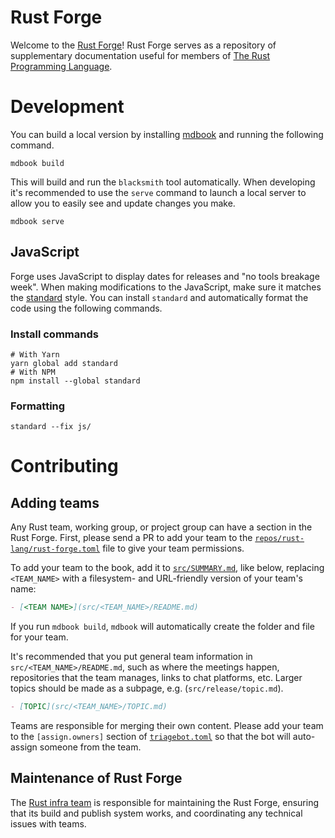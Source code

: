 # Rust Forge

Welcome to the [Rust Forge]! Rust Forge serves as a repository of supplementary
documentation useful for members of [The Rust Programming Language].

[the rust programming language]: https://rust-lang.org
[rust forge]: https://forge.rust-lang.org

# Development

You can build a local version by installing [mdbook] and running the following command.

```console
mdbook build
```

This will build and run the `blacksmith` tool automatically. When developing
it's recommended to use the `serve` command to launch a local server to allow
you to easily see and update changes you make.

[mdbook]: https://github.com/rust-lang/mdBook

```console
mdbook serve
```

## JavaScript

Forge uses JavaScript to display dates for releases and "no tools breakage
week". When making modifications to the JavaScript, make sure it matches the
[standard] style. You can install `standard` and automatically format the code
using the following commands.

[standard]: https://standardjs.com/index.html

### Install commands

```console
# With Yarn
yarn global add standard
# With NPM
npm install --global standard
```

### Formatting

```console
standard --fix js/
```

# Contributing

## Adding teams

Any Rust team, working group, or project group can have a section in the Rust Forge.
First, please send a PR to add your team to the [`repos/rust-lang/rust-forge.toml`][team-repo] file to give your team permissions.

To add your team to the book, add it to [`src/SUMMARY.md`], like below, replacing `<TEAM_NAME>` with a filesystem- and URL-friendly version of your team's name:

```markdown
- [<TEAM NAME>](src/<TEAM_NAME>/README.md)
```

If you run `mdbook build`, `mdbook` will automatically create the folder and file for your team.

It's recommended that you put general team information in `src/<TEAM_NAME>/README.md`, such as where the meetings happen, repositories that the team manages, links to chat platforms, etc. Larger topics should be made as a subpage, e.g. (`src/release/topic.md`).

```markdown
- [TOPIC](src/<TEAM_NAME>/TOPIC.md)
```

Teams are responsible for merging their own content.
Please add your team to the `[assign.owners]` section of [`triagebot.toml`] so that the bot will auto-assign someone from the team.

[team-repo]: https://github.com/rust-lang/team/blob/master/repos/rust-lang/rust-forge.toml
[`src/SUMMARY.md`]: https://github.com/rust-lang/rust-forge/blob/master/src/SUMMARY.md
[`triagebot.toml`]: https://github.com/rust-lang/rust-forge/blob/master/triagebot.toml

## Maintenance of Rust Forge

The [Rust infra team] is responsible for maintaining the Rust Forge, ensuring that its build and publish system works, and coordinating any technical issues with teams.

[Rust infra team]: https://www.rust-lang.org/governance/teams/infra
